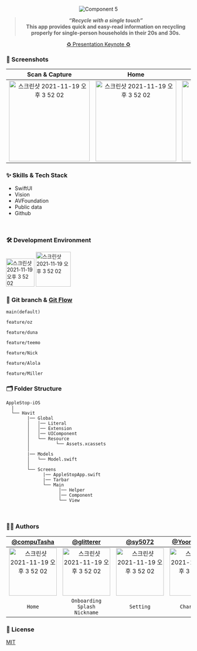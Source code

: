 
<div align="center"> 
  
![Component 5](https://user-images.githubusercontent.com/55099365/163678182-962ae0c3-4aed-4b43-9e57-447ce6aa53e4.png)

> _**“Recycle with a single touch”**_ <br/>
> **This app provides quick and easy-read information on recycling properly for single-person households in their 20s and 30s.**

[♻️ Presentation Keynote ♻️](https://github.com/AppleStop/AppleStop-iOS/blob/main/Sugeottakdae-keynote.zip)
  
</div>


### 📱 Screenshots

| Scan & Capture | Home | Guide | Collect |
|:---:|:---:|:---:|:---:|
|<img width="220" alt="스크린샷 2021-11-19 오후 3 52 02" src="https://user-images.githubusercontent.com/55099365/163677966-582f61f2-1831-4940-b3b5-f608adc51d6a.png">|<img width="220" alt="스크린샷 2021-11-19 오후 3 52 02" src="https://user-images.githubusercontent.com/55099365/163677906-dedee42c-6650-4953-9a41-73214a785cbd.png">|<img width="220" alt="스크린샷 2021-11-19 오후 3 52 02" src="https://user-images.githubusercontent.com/55099365/163677928-0aacb3e5-e5fc-48b0-9514-a0535a4703a3.png">|<img width="220" alt="스크린샷 2021-11-19 오후 3 52 02" src="https://user-images.githubusercontent.com/55099365/163677923-a3988871-b6c1-4af0-a3b3-1299f14849d0.png">|

### :sparkles: Skills & Tech Stack
* SwiftUI
* Vision
* AVFoundation
* Public data
* Github

<br/>

### 🛠 Development Environment

<img width="77" alt="스크린샷 2021-11-19 오후 3 52 02" src="https://img.shields.io/badge/iOS-15.0+-silver"> <img width="95" alt="스크린샷 2021-11-19 오후 3 52 02" src="https://img.shields.io/badge/Xcode-13.3-blue">

### 🔀 Git branch & [Git Flow](https://techblog.woowahan.com/2553/)

```
main(default)

feature/oz

feature/duna

feature/teemo

feature/Nick

feature/Alola

feature/Miller
```

### 🗂 Folder Structure

```
AppleStop-iOS
  |
  └── Havit
        |── Global
        │   │── Literal
        │   │── Extension
        │   │── UIComponent
        │   └── Resource
        │          └── Assets.xcassets
        │
        |── Models
        │   └── Model.swift
        │
        └── Screens
              |── AppleStopApp.swift
              |── Tarbar
              └── Main
                    │── Helper
                    │── Component
                    └── View
```

<br/>

  
### 🧑‍💻 Authors

| [@compuTasha](https://github.com/compuTasha) | [@glitterer](https://github.com/glitterer) | [@sy5072](https://github.com/sy5072) | [@YoonAh-dev](https://github.com/YoonAh-dev) | [@KimDaeSeong8721](https://github.com/KimDaeSeong8721) | [@teethemoji](https://github.com/teethemoji) |
|:---:|:---:|:---:|:---:|:---:|:---:|
|<img width="130" alt="스크린샷 2021-11-19 오후 3 52 02" src="https://user-images.githubusercontent.com/55099365/163679179-08e7bb38-685a-432b-89ff-a25c09030591.png">|<img width="130" alt="스크린샷 2021-11-19 오후 3 52 02" src="https://user-images.githubusercontent.com/55099365/163679186-b6e43e2f-1e86-4e56-a7b0-cd7ad5d6b0fe.png">|<img width="130" alt="스크린샷 2021-11-19 오후 3 52 02" src="https://user-images.githubusercontent.com/55099365/163679185-d4a8fc59-eda2-415a-a6f5-8975003ec988.png">|<img width="130" alt="스크린샷 2021-11-19 오후 3 52 02" src="https://user-images.githubusercontent.com/55099365/163679182-bdd9a9d1-78ce-45af-b5b8-6f810ac0afdc.png">|<img width="130" alt="스크린샷 2021-11-19 오후 3 52 02" src="https://user-images.githubusercontent.com/55099365/163679183-0bf3860d-a185-4fed-bd63-52d6fd55b272.png">|<img width="130" alt="스크린샷 2021-11-19 오후 3 52 02" src="https://user-images.githubusercontent.com/55099365/163679187-46e2f82b-453d-4710-9a10-7a9fec2a7518.png">|
| `Home` | `Onboarding` <br/> `Splash` <br/> `Nickname` | `Setting` | `Character` | `Camera` | `Guide` |               



### :lock_with_ink_pen: License

[MIT](https://choosealicense.com/licenses/mit/)
